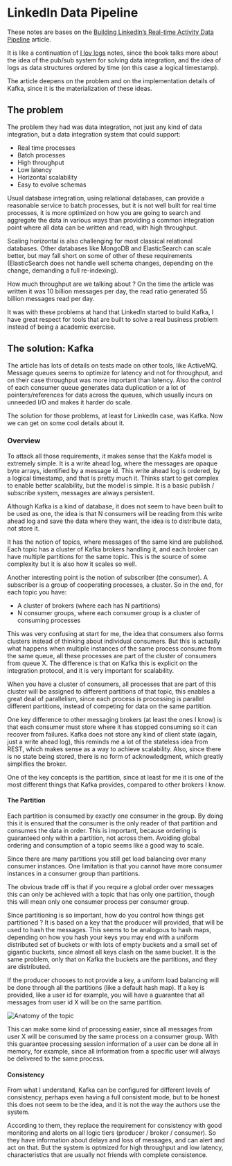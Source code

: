 # LinkedIn Data Pipeline

These notes are bases on the 
[Building LinkedIn’s Real-time Activity Data Pipeline](http://sites.computer.org/debull/A12june/pipeline.pdf) article.

It is like a continuation of [I lov logs](notes/i-lov-logs.md) notes, since the book
talks more about the idea of the pub/sub system for solving data integration, and the idea
of logs as data structures ordered by time (on this case a logical timestamp).

The article deepens on the problem and on the implementation details of Kafka, since it is
the materialization of these ideas.


## The problem

The problem they had was data integration, not just any kind of data integration, but a data integration
system that could support:

* Real time processes
* Batch processes
* High throughput
* Low latency
* Horizontal scalability
* Easy to evolve schemas

Usual database integration, using relational databases, can provide a reasonable service to batch processes,
but it is not well built for real time processes, it is more optimized on how you are going to search
and aggregate the data in various ways than providing a common integration point where all data
can be written and read, with high throughput.

Scaling horizontal is also challenging for most classical relational databases. Other databases like MongoDB and
ElasticSearch can scale better, but may fall short on some of other of these requirements (ElasticSearch does
not handle well schema changes, depending on the change, demanding a full re-indexing).

How much throughput are we talking about ? On the time the article was written it was 10 billion messages per day,
the read ratio generated 55 billion messages read per day.

It was with these problems at hand that LinkedIn started to build Kafka, I have great respect for tools that
are built to solve a real business problem instead of being a academic exercise.


## The solution: Kafka

The article has lots of details on tests made on other tools, like ActiveMQ. Message queues seems to optimize for
latency and not for throughput, and on their case throughput was more important than latency. Also the control
of each consumer queue generates data duplication or a lot of pointers/references for data across the queues,
which usually incurs on unneeded I/O and makes it harder do scale.

The solution for those problems, at least for LinkedIn case, was Kafka. Now we can get on some cool details about it.


### Overview

To attack all those requirements, it makes sense that the Kakfa model is extremely simple.
It is a write ahead log, where the messages are opaque byte arrays, identified by a message id.
This write ahead log is ordered, by a logical timestamp, and that is pretty much it.
Thinks start to get complex to enable better scalability, but the model is simple.
It is a basic publish / subscribe system, messages are always persistent.

Although Kafka is a kind of database, it does not seem to have been built to be used as one,
the idea is that N consumers will be reading from this write ahead log and save the data where
they want, the idea is to distribute data, not store it.

It has the notion of topics, where messages of the same kind are published.
Each topic has a cluster of Kafka brokers handling it, and each broker can have
multiple partitions for the same topic. This is the source of some complexity but it 
is also how it scales so well.

Another interesting point is the notion of subscriber (the consumer). A subscriber is a group
of cooperating processes, a cluster. So in the end, for each topic you have:

* A cluster of brokers (where each has N partitions)
* N consumer groups, where each consumer group is a cluster of consuming processes

This was very confusing at start for me, the idea that consumers also forms clusters
instead of thinking about individual consumers. But this is actually what happens when multiple
instances of the same process consume from the same queue, all these processes are part of
the cluster of consumers from queue X. The difference is that on Kafka this is explicit on the
integration protocol, and it is very important for scalability.

When you have a cluster of consumers, all processes that are part of
this cluster will be assigned to different partitions of that topic, this enables a great deal
of parallelism, since each process is processing is parallel different partitions, instead of
competing for data on the same partition.

One key difference to other messaging brokers (at least the ones I know) is that each consumer
must store where it has stopped consuming so it can recover from failures. Kafka does not store any kind
of client state (again, just a write ahead log), this reminds me a lot of the stateless idea
from REST, which makes sense as a way to achieve scalability. Also, since there is no state being
stored, there is no form of acknowledgment, which greatly simplifies the broker.

One of the key concepts is the partition, since at least for me it is one of the most
different things that Kafka provides, compared to other brokers I know.


#### The Partition

Each partition is consumed by exactly one consumer in the group.
By doing this it is ensured that the consumer is the only reader of that partition and consumes the data in order.
This is important, because ordering is guaranteed only within a partition, not across them.
Avoiding global ordering and consumption of a topic seems like a good way to scale.

Since there are many partitions you still get load balancing over many consumer instances.
One limitation is that you cannot have more consumer instances in a consumer group than partitions.


The obvious trade off is that if you require a global order over messages this
can only be achieved with a topic that has only one partition, though this will mean
only one consumer process per consumer group.

Since partitioning is so important, how do you control how things get partitioned ?
It is based on a key that the producer will provided, that will be used to hash the
messages. This seems to be analogous to hash maps, depending on how you hash your keys
you may end with a uniform distributed set of buckets or with lots of empty buckets and a small
set of gigantic buckets, since almost all keys clash on the same bucket. It is the same problem,
only that on Kafka the buckets are the partitions, and they are distributed.

If the producer chooses to not provide a key, a uniform load balancing will be done through
all the partitions (like a default hash map). If a key is provided, like a user id for example,
you will have a guarantee that all messages from user id X will be on the same partition.

![Anatomy of the topic](http://kafka.apache.org/images/log_anatomy.png)

This can make some kind of processing easier, since all messages from user X will be
consumed by the same process on a consumer group. With this guarantee processing session
information of a user can be done all in memory, for example, since all information from a
specific user will always be delivered to the same process.


#### Consistency

From what I understand, Kafka can be configured for different levels of consistency,
perhaps even having a full consistent mode, but to be honest this does not seem
to be the idea, and it is not the way the authors use the system.

According to them, they replace the requirement for consistency with good monitoring
and alerts on all logic tiers (producer / broker / consumer). So they have information
about delays and loss of messages, and can alert and act on that. But the system is optmized
for high throughput and low latency, characteristics that are usually not friends with
complete consistence.

